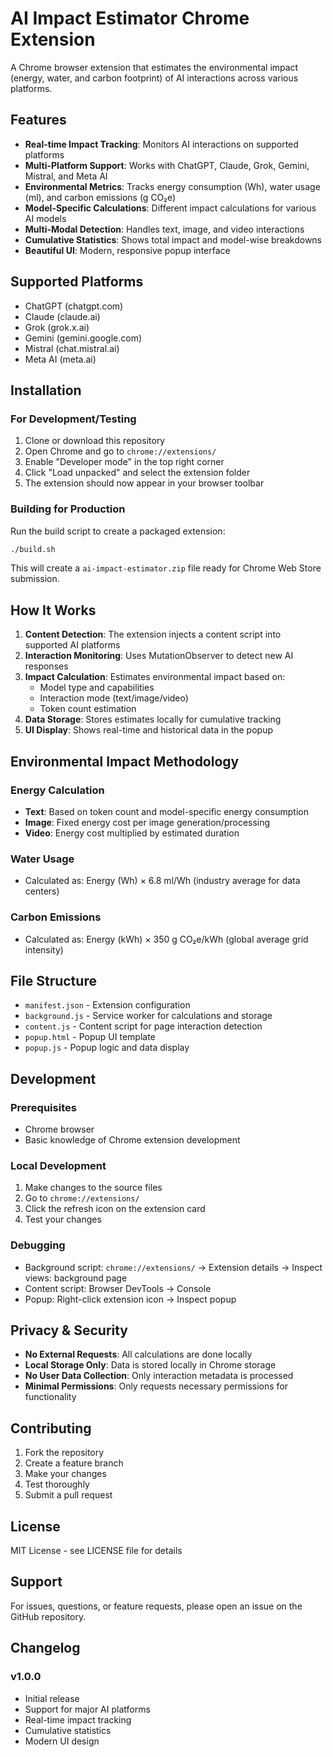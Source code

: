 # AI Impact Estimator Chrome Extension

A Chrome browser extension that estimates the environmental impact (energy, water, and carbon footprint) of AI interactions across various platforms.

## Features

- **Real-time Impact Tracking**: Monitors AI interactions on supported platforms
- **Multi-Platform Support**: Works with ChatGPT, Claude, Grok, Gemini, Mistral, and Meta AI
- **Environmental Metrics**: Tracks energy consumption (Wh), water usage (ml), and carbon emissions (g CO₂e)
- **Model-Specific Calculations**: Different impact calculations for various AI models
- **Multi-Modal Detection**: Handles text, image, and video interactions
- **Cumulative Statistics**: Shows total impact and model-wise breakdowns
- **Beautiful UI**: Modern, responsive popup interface

## Supported Platforms

- ChatGPT (chatgpt.com)
- Claude (claude.ai)
- Grok (grok.x.ai)
- Gemini (gemini.google.com)
- Mistral (chat.mistral.ai)
- Meta AI (meta.ai)

## Installation

### For Development/Testing

1. Clone or download this repository
2. Open Chrome and go to `chrome://extensions/`
3. Enable "Developer mode" in the top right corner
4. Click "Load unpacked" and select the extension folder
5. The extension should now appear in your browser toolbar

### Building for Production

Run the build script to create a packaged extension:

```bash
./build.sh
```

This will create a `ai-impact-estimator.zip` file ready for Chrome Web Store submission.

## How It Works

1. **Content Detection**: The extension injects a content script into supported AI platforms
2. **Interaction Monitoring**: Uses MutationObserver to detect new AI responses
3. **Impact Calculation**: Estimates environmental impact based on:
   - Model type and capabilities
   - Interaction mode (text/image/video)
   - Token count estimation
4. **Data Storage**: Stores estimates locally for cumulative tracking
5. **UI Display**: Shows real-time and historical data in the popup

## Environmental Impact Methodology

### Energy Calculation
- **Text**: Based on token count and model-specific energy consumption
- **Image**: Fixed energy cost per image generation/processing
- **Video**: Energy cost multiplied by estimated duration

### Water Usage
- Calculated as: Energy (Wh) × 6.8 ml/Wh (industry average for data centers)

### Carbon Emissions
- Calculated as: Energy (kWh) × 350 g CO₂e/kWh (global average grid intensity)

## File Structure

- `manifest.json` - Extension configuration
- `background.js` - Service worker for calculations and storage
- `content.js` - Content script for page interaction detection
- `popup.html` - Popup UI template
- `popup.js` - Popup logic and data display

## Development

### Prerequisites
- Chrome browser
- Basic knowledge of Chrome extension development

### Local Development
1. Make changes to the source files
2. Go to `chrome://extensions/`
3. Click the refresh icon on the extension card
4. Test your changes

### Debugging
- Background script: `chrome://extensions/` → Extension details → Inspect views: background page
- Content script: Browser DevTools → Console
- Popup: Right-click extension icon → Inspect popup

## Privacy & Security

- **No External Requests**: All calculations are done locally
- **Local Storage Only**: Data is stored locally in Chrome storage
- **No User Data Collection**: Only interaction metadata is processed
- **Minimal Permissions**: Only requests necessary permissions for functionality

## Contributing

1. Fork the repository
2. Create a feature branch
3. Make your changes
4. Test thoroughly
5. Submit a pull request

## License

MIT License - see LICENSE file for details

## Support

For issues, questions, or feature requests, please open an issue on the GitHub repository.

## Changelog

### v1.0.0
- Initial release
- Support for major AI platforms
- Real-time impact tracking
- Cumulative statistics
- Modern UI design
